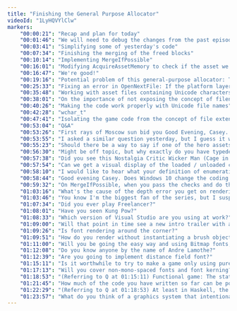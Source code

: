 ```yaml
---
title: "Finishing the General Purpose Allocator"
videoId: "1LyHQVYlClw"
markers:
    "00:00:21": "Recap and plan for today"
    "00:01:46": "We will need to debug the changes from the past episode"
    "00:03:41": "Simplifying some of yesterday's code"
    "00:07:34": "Finishing the merging of the freed blocks"
    "00:10:14": "Implementing MergeIfPossible"
    "00:16:01": "Modifying AcquireAssetMemory to check if the asset we are loading fits inside the newly freed space"
    "00:16:47": "We're good!"
    "00:19:16": "Potential problem of this general-purpose allocator: The linked list could be too long to walk on each allocation"
    "00:25:33": "Fixing an error in OpenNextFile: If the platform layer failed to allocate the file handle, that function would fail to report the error"
    "00:35:48": "Working with asset files containing Unicode characters"
    "00:38:01": "On the importance of not exposing the concept of filenames to the game code"
    "00:40:26": "Making the code work properly with Unicode file names"
    "00:42:28": "wchar_t"
    "00:47:41": "Isolating the game code from the concept of file extensions"
    "00:53:04": "Q&A"
    "00:53:26": "First rays of Moscow sun bid you Good Evening, Casey. I humbly request to be granted two off-topic questions (maybe near the end?)"
    "00:53:55": "I asked a similar question yesterday, but I guess it wasn't clear. Have you thought about how the asset system could work with 3rd party mods? Say someone wants to make a mod that adds new graphics, sounds and/or game logic. How hard would it be to implement a mod loader, Steam Workshop support, etc?"
    "00:55:23": "Should there be a way to say if one of the hero assets are loaded then they all should be loaded and not evicted?"
    "00:56:30": "Might be off topic, but why exactly do you have typedef'ed functions in the code?"
    "00:57:38": "Did you see this Nostalgia Critic Wicker Man (Cage in a bear suit) review? www.youtube.com/watch?v=vj_CRnwJTk8"
    "00:57:54": "Can we get a visual display of the loaded / unloaded chunks of asset memory when we do the debug stuff?"
    "00:58:10": "I would like to hear what your definition of enumeration is, if you will"
    "00:58:44": "Good evening Casey. Does Windows 10 change the coding (if you know)?"
    "00:59:32": "On MergeIfPossible, when you pass the checks and do the merge, you add the size of the header plus the size, but on the line before that you check that the (size + header) matches, but the size should already include the header. Can you explain why that is?"
    "01:03:16": "What's the cause of the depth error you get on rendering?"
    "01:03:46": "You know I'm the biggest fan of the series, but I suspect for complete newbies the current way you construct the game makes little sense. Consider this: you know how to make a game, so you methodically cross over a check-list of components you know by heart (mostly). What would probably be easier and more graphic for larvas to grasp is to make a little functional game(title screen, game loop, game over, start over, etc) and THEN iterate upon it. It's more visual and having a little game that evolves every day little by little keeps the maker motivated, as opposed to a pro that knows what the game should look like in the end"
    "01:07:34": "Did you ever play Freelancer?"
    "01:08:01": "Have you seen Kung Pow?"
    "01:08:33": "Which version of Visual Studio are you using at work?"
    "01:09:00": "Will that point in time see a new intro trailer with an old motherboard being pulled from the attic, engine booting up and Handmade Hero announcing the completion of the engine, perhaps with a nice sine scroller and particle effects?"
    "01:09:26": "Is font rendering around the corner?"
    "01:09:51": "How do you render without instantiating a brush object?"
    "01:11:00": "Will you be going the easy way and using Bitmap fonts, or will you be implementing TTF?"
    "01:12:08": "Do you know anyone by the name of Andre Lamothe?"
    "01:12:39": "Are you going to implement distance field font?"
    "01:15:11": "Is it worthwhile to try to make a game only using pure functions, i.e. no side effects"
    "01:17:13": "Will you cover non-mono-spaced fonts and font kerning?"
    "01:18:53": "(Referring to Q at 01:15:11) Functional game: The state is an argument and a new state is returned"
    "01:21:45": "How much of the code you have written so far can be ported to 3D easily?"
    "01:22:29": "(Referring to Q at 01:18:53) At least in Haskell, the \"pure functional\" part is hidden away from the IO stuff via a mathematical concept called \"Monads\""
    "01:23:57": "What do you think of a graphics system that intentionally simulates Mode 7?"
---
```

